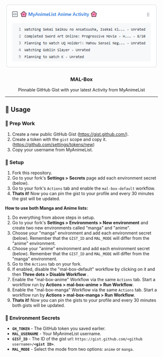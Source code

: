 <p align="center">
  <img width="500" src="./image/example.png">
  <h3 align="center">MAL-Box</h3>
  <p align="center">Pinnable GitHub Gist with your latest Activity from MyAnimeList</p>
</p>

***

## 🎉 Usage

### 🚧 Prep Work

1. Create a new public GitHub Gist (https://gist.github.com/).
2. Create a token with the `gist` scope and copy it. (https://github.com/settings/tokens/new)
3. Copy your username from MyAnimeList.

### 🔨 Setup

1. Fork this repository.
2. Go to your fork's **Settings > Secrets** page add each environment secret (below).
3. Go to your fork's `Actions` tab and enable the `mal-box-default` workflow.
4. **Thats it!** Now you can pin the gist to your profile and every 30 minutes the gist will be updated.

**How to use both Manga and Anime lists:**

1. Do everything from above steps in setup.
2. Go to your fork's **Settings > Environments > New environment** and create two new environments called "manga" and "anime".
3. Choose your "manga" environment and add each environment secret (below). Remember that the `GIST_ID` and `MAL_MODE` will differ from the "anime" environment.
4. Choose your "anime" environment and add each environment secret (below). Remember that the `GIST_ID` and `MAL_MODE` will differ from the "manga" environment.
5. Go to the `Actions` tab on your fork.
5. If enabled, disable the "mal-box-default" workflow by clicking on it and then **Three dots > Disable Workflow** .
6. Enable the "mal-box-anime" Workflow via the same `Actions` tab. Start a workflow run by **Actions > mal-box-anime > Run Workflow**.
7. Enable the "mal-box-manga" Workflow via the same `Actions` tab. Start a workflow run by **Actions > mal-box-manga > Run Workflow**.
8. **Thats it!** Now you can pin the gists to your profile and every 30 minutes both gists will be updated.


### 🤫 Environment Secrets

- **`GH_TOKEN`** - The GitHub token you saved earlier.
- **`MAL_USERNAME`** - Your MyAnimeList username.
- **`GIST_ID`** - The ID of the gist url: `https://gist.github.com/<github username>/`**`<gist ID>`**.
- **`MAL_MODE`** - Select the mode from two options: `anime` or `manga`.